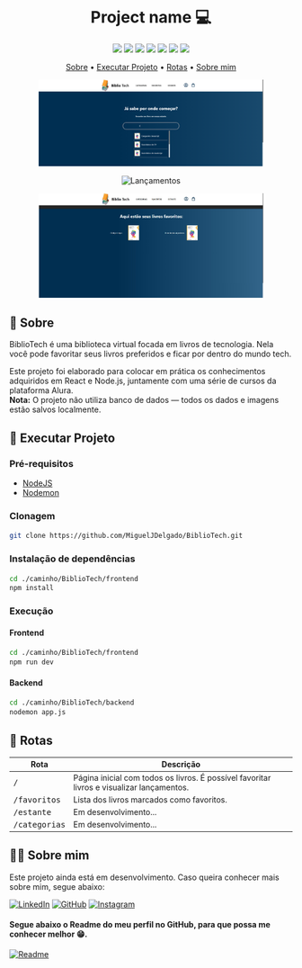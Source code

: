 <h1 align="center" style="font-weight: bold;">Project name 💻</h1>

<p align="center">
  <img src="https://img.shields.io/badge/react-20232a?style=for-the-badge&logo=react&logoColor=61DAFB" />
  <img src="https://img.shields.io/badge/javascript-F7DF1E?style=for-the-badge&logo=javascript&logoColor=000" />
  <img src="https://img.shields.io/badge/html5-E34F26?style=for-the-badge&logo=html5&logoColor=fff" />
  <img src="https://img.shields.io/badge/css3-1572B6?style=for-the-badge&logo=css3&logoColor=fff" />
  <img src="https://img.shields.io/badge/node.js-339933?style=for-the-badge&logo=node.js&logoColor=fff" />
  <img src="https://img.shields.io/badge/nodemon-76D04B?style=for-the-badge&logo=nodemon&logoColor=000" />
  <img src="https://img.shields.io/badge/styled--components-DB7093?style=for-the-badge&logo=styled-components&logoColor=white" />
</p>

<p align="center">
 <a href="#sobre">Sobre</a> • 
 <a href="#executar">Executar Projeto</a> • 
 <a href="#rotas">Rotas</a> • 
 <a href="#eu">Sobre mim</a> 
</p>

<p align="center">
    <img src="./frontend/src/assets/telainicial.jpg" alt="Tela Inicial" width="400px">
</p>
<p align="center">
    <img src="./frontend/src/assets/lançamentos.jpg" alt="Lançamentos" width="400px">
</p>
<p align="center">
    <img src="./frontend/src/assets/telafavoritos.jpg" alt="Favoritos" width="400px">
</p>

<h2 id="sobre">📌 Sobre</h2>

BiblioTech é uma biblioteca virtual focada em livros de tecnologia. Nela você pode favoritar seus livros preferidos e ficar por dentro do mundo tech.

Este projeto foi elaborado para colocar em prática os conhecimentos adquiridos em React e Node.js, juntamente com uma série de cursos da plataforma Alura.  
**Nota:** O projeto não utiliza banco de dados — todos os dados e imagens estão salvos localmente.

<h2 id="executar">🚀 Executar Projeto</h2>

<h3>Pré-requisitos</h3>

- [NodeJS](https://nodejs.org/en)
- [Nodemon](https://www.npmjs.com/package/nodemon)

<h3>Clonagem</h3>

```bash
git clone https://github.com/MiguelJDelgado/BiblioTech.git
```

<h3>Instalação de dependências</h3>

```bash
cd ./caminho/BiblioTech/frontend
npm install
```

<h3>Execução</h3>

<h4>Frontend</h4>

```bash
cd ./caminho/BiblioTech/frontend
npm run dev
```

<h4>Backend</h4>

```bash
cd ./caminho/BiblioTech/backend
nodemon app.js
```

<h2 id="rotas">📍 Rotas</h2>

| Rota                  | Descrição                                                                                  |
|-----------------------|--------------------------------------------------------------------------------------------|
| <kbd>/</kbd>          | Página inicial com todos os livros. É possível favoritar livros e visualizar lançamentos. |
| <kbd>/favoritos</kbd> | Lista dos livros marcados como favoritos.                                                 |
| <kbd>/estante</kbd>   | Em desenvolvimento...                                                                      |
| <kbd>/categorias</kbd>| Em desenvolvimento...                                                                      |

<h2 id="eu">🧑‍💻 Sobre mim</h2>

Este projeto ainda está em desenvolvimento. Caso queira conhecer mais sobre mim, segue abaixo:

[![LinkedIn](https://img.shields.io/badge/linkedin-0A66C2?style=for-the-badge&logo=linkedin&logoColor=white)](https://www.linkedin.com/in/miguel-delgado-544384339/)
[![GitHub](https://img.shields.io/badge/github-171515?style=for-the-badge&logo=github&logoColor=white)](https://github.com/MiguelJDelgado)
[![Instagram](https://img.shields.io/badge/Instagram-E4405F?style=for-the-badge&logo=Instagram&logoColor=white)](https://www.instagram.com/mig630/)

<h4>Segue abaixo o Readme do meu perfil no GitHub, para que possa me conhecer melhor 😁.</h4>

[![Readme](https://img.shields.io/badge/Visit_this_project-000?style=for-the-badge)](https://github.com/MiguelJDelgado)
